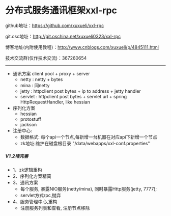 # 分布式服务通讯框架xxl-rpc
github地址：https://github.com/xuxueli/xxl-rpc

git.osc地址：http://git.oschina.net/xuxueli0323/xxl-rpc

博客地址(内附使用教程)：http://www.cnblogs.com/xuxueli/p/4845111.html

技术交流群(仅作技术交流)：367260654

---
- 通讯方案 client pool + proxy + server
    - netty : netty + bytes
    - mina  : 同netty
    - jetty : httpclient post bytes + ip to address + jetty handler
    - servlet   : httpclient post bytes + servlet url + spring HttpRequestHandler, like hessian
- 序列化方案
    - hessian
    - protostuff
    - jackson
- 注册中心:
    - 数据格式: 每个api一个节点,每新增一台机器在对应api下新增一个节点
    - zk地址:维护在磁盘根目录 "/data/webapps/xxl-conf.properties"
    
##### V1.2待完善
- 1、zk逻辑重构
- 2、序列化方案精简
- 3、通讯方案
    - 每个服务, 暴露NIO服务(netty/mina), 同时暴露Http服务(jetty, 7777);
    - servlet方式rpc,抛弃
- 4、服务管理中心,重构
    - 注册服务列表和查看, 注册节点移除